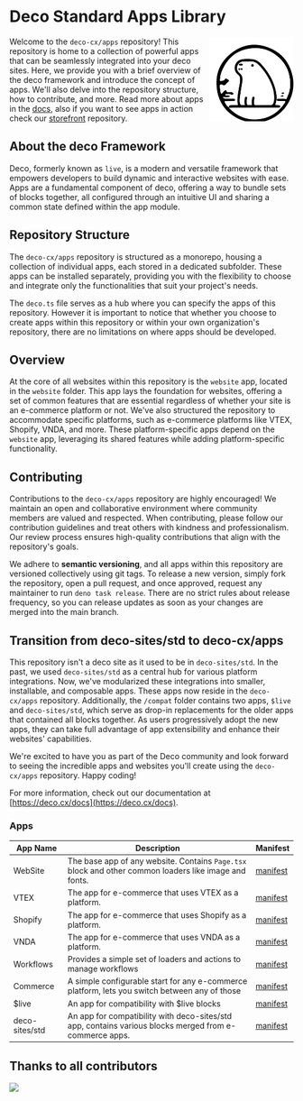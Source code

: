# Deco Standard **Apps** Library

<img align="right" src="/assets/logo.svg" height="150px" alt="The Deco Framework logo: A capybara in its natural habitat">

Welcome to the `deco-cx/apps` repository! This repository is home to a collection of powerful apps that can be seamlessly integrated into your deco sites. Here, we provide you with a brief overview of the deco framework and introduce the concept of apps. We'll also delve into the repository structure, how to contribute, and more. Read more about apps in the [docs](https://www.deco.cx/docs/en/concepts/app), also if you want to see apps in action check our [storefront](https://github.com/deco-sites/storefront) repository.

## About the deco Framework

Deco, formerly known as `live`, is a modern and versatile framework that empowers developers to build dynamic and interactive websites with ease. Apps are a fundamental component of deco, offering a way to bundle sets of blocks together, all configured through an intuitive UI and sharing a common state defined within the app module.

## Repository Structure

The `deco-cx/apps` repository is structured as a monorepo, housing a collection of individual apps, each stored in a dedicated subfolder. These apps can be installed separately, providing you with the flexibility to choose and integrate only the functionalities that suit your project's needs.

The `deco.ts` file serves as a hub where you can specify the apps of this repository. However it is important to notice that whether you choose to create apps within this repository or within your own organization's repository, there are no limitations on where apps should be developed.

## Overview

At the core of all websites within this repository is the `website` app, located in the `website` folder. This app lays the foundation for websites, offering a set of common features that are essential regardless of whether your site is an e-commerce platform or not. We've also structured the repository to accommodate specific platforms, such as e-commerce platforms like VTEX, Shopify, VNDA, and more. These platform-specific apps depend on the `website` app, leveraging its shared features while adding platform-specific functionality.

## Contributing

Contributions to the `deco-cx/apps` repository are highly encouraged! We maintain an open and collaborative environment where community members are valued and respected. When contributing, please follow our contribution guidelines and treat others with kindness and professionalism. Our review process ensures high-quality contributions that align with the repository's goals.

We adhere to **semantic versioning**, and all apps within this repository are versioned collectively using git tags. To release a new version, simply fork the repository, open a pull request, and once approved, request any maintainer to run `deno task release`. There are no strict rules about release frequency, so you can release updates as soon as your changes are merged into the main branch.

## Transition from deco-sites/std to deco-cx/apps

This repository isn't a deco site as it used to be in `deco-sites/std`. In the past, we used `deco-sites/std` as a central hub for various platform integrations. Now, we've modularized these integrations into smaller, installable, and composable apps. These apps now reside in the `deco-cx/apps` repository. Additionally, the `/compat` folder contains two apps, `$live` and `deco-sites/std`, which serve as drop-in replacements for the older apps that contained all blocks together. As users progressively adopt the new apps, they can take full advantage of app extensibility and enhance their websites' capabilities.

We're excited to have you as part of the Deco community and look forward to seeing the incredible apps and websites you'll create using the `deco-cx/apps` repository. Happy coding!

For more information, check out our documentation at [https://deco.cx/docs](https://deco.cx/docs).

### Apps

| App Name       | Description                                                                                            | Manifest                                  |
| -------------- | ------------------------------------------------------------------------------------------------------ | ----------------------------------------- |
| WebSite        | The base app of any website. Contains `Page.tsx` block and other common loaders like image and fonts.  | [manifest](/website/manifest.gen.ts)      |
| VTEX           | The app for e-commerce that uses VTEX as a platform.                                                   | [manifest](/vtex/manifest.gen.ts)         |
| Shopify        | The app for e-commerce that uses Shopify as a platform.                                                | [manifest](/shopify/manifest.gen.ts)      |
| VNDA           | The app for e-commerce that uses VNDA as a platform.                                                   | [manifest](/vnda/manifest.gen.ts)         |
| Workflows      | Provides a simple set of loaders and actions to manage workflows                                       | [manifest](/workflows/manifest.gen.ts)    |
| Commerce       | A simple configurable start for any e-commerce platform, lets you switch between any of those          | [manifest](/commerce/manifest.gen.ts)     |
| $live          | An app for compatibility with $live blocks                                                             | [manifest](/compat/$live/manifest.gen.ts) |
| deco-sites/std | An app for compatibility with deco-sites/std app, contains various blocks merged from e-commerce apps. | [manifest](/compat/std/manifest.gen.ts)   |

## Thanks to all contributors

<a href="https://github.com/deco-cx/apps/graphs/contributors">
  <img src="https://contributors-img.web.app/image?repo=deco-cx/apps" />
</a>
